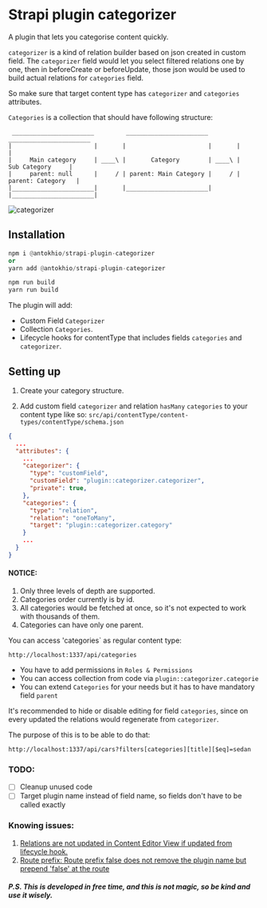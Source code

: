 # Strapi plugin categorizer

A plugin that lets you categorise content quickly.

`categorizer` is a kind of relation builder based on json created in custom field.
The `categorizer` field would let you select filtered relations one by one, then in beforeCreate or beforeUpdate, those json would be used to build actual relations for `categories` field.

So make sure that target content type has `categorizer` and `categories` attributes.

`Categories` is a collection that should have following structure:

```
 _______________________         _______________________         _______________________
|                       |       |                       |       |                       |
|     Main category     | ____\ |       Category        | ____\ |      Sub Category     |
|     parent: null      |     / | parent: Main Category |     / |    parent: Category   |
|_______________________|       |_______________________|       |_______________________|

```

![categorizer](https://user-images.githubusercontent.com/1254168/215042671-6a87ac80-7f52-41a0-8aeb-3312b644a096.gif)

## Installation

```py
npm i @antokhio/strapi-plugin-categorizer
or
yarn add @antokhio/strapi-plugin-categorizer
```

```py
npm run build
yarn run build
```

The plugin will add:

-   Custom Field `Categorizer`
-   Collection `Categories`.
-   Lifecycle hooks for contentType that includes fields `categories` and `categorizer`.

## Setting up

1. Create your category structure.

2. Add custom field `categorizer` and relation `hasMany` `categories` to your content type like so:
   `src/api/contentType/content-types/contentType/schema.json`

```json
{
  ...
  "attributes": {
    ...
    "categorizer": {
      "type": "customField",
      "customField": "plugin::categorizer.categorizer",
      "private": true,
    },
    "categories": {
      "type": "relation",
      "relation": "oneToMany",
      "target": "plugin::categorizer.category"
    }
    ...
  }
}
```

#### NOTICE:

1. Only three levels of depth are supported.
2. Categories order currently is by id.
3. All categories would be fetched at once, so it's not expected to work with thousands of them.
4. Categories can have only one parent.

You can access 'categories` as regular content type:

```
http://localhost:1337/api/categories
```

-   You have to add permissions in `Roles & Permissions`
-   You can access collection from code via `plugin::categorizer.categorie`
-   You can extend `Categories` for your needs but it has to have mandatory field `parent`

It's recommended to hide or disable editing for field `categories`, since on every updated the relations would regenerate from `categorizer`.

The purpose of this is to be able to do that:

```
http://localhost:1337/api/cars?filters[categories][title][$eq]=sedan
```

### TODO:

-   [ ] Cleanup unused code
-   [ ] Target plugin name instead of field name, so fields don't have to be called exactly

### Knowing issues:

1. [Relations are not updated in Content Editor View if updated from lifecycle hook.](https://github.com/strapi/strapi/issues/15571)
2. [Route prefix: Route prefix false does not remove the plugin name but prepend 'false' at the route](https://github.com/strapi/strapi/issues/9232)

##### P.S. This is developed in free time, and this is not magic, so be kind and use it wisely.
